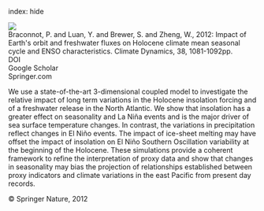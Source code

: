 index: hide

<div class="Citation">
    <div class="Citation-thumb CitationThumb-linked"  data-href="https://doi.org/10.1007/s00382-011-1029-x">
      <img src="https://static.claimspace.cloud/climate-study-static/refs/thumbs/5/Braconnot_et_al_2012b-thumb.png" />
    </div>

  <div class="Citation-body">
    <div class="Citation-text">Braconnot, P. and Luan, Y. and Brewer, S. and Zheng, W., 2012: Impact of Earth's orbit and freshwater fluxes on Holocene climate mean seasonal cycle and ENSO characteristics. <span class="Article-journal">Climate Dynamics, </span><span class="Article-volume">38, </span>1081-1092pp.</div>
    <div class="Citation-links">
      <div class="CitationLink" data-href="https://doi.org/10.1007/s00382-011-1029-x">
        <div class="CitationLink-icon CitationLink-Doi"></div>
        <div class="CitationLink-text">DOI</div>
      </div>
      <div class="CitationLink" data-href="https://scholar.google.com/scholar?q=10.1007/s00382-011-1029-x">
        <div class="CitationLink-icon CitationLink-Scholar"></div>
        <div class="CitationLink-text">Google Scholar</div>
      </div>
      <div class="CitationLink" data-href="http://link.springer.com/article/10.1007%2Fs00382-011-1029-x">
        <div class="CitationLink-icon CitationLink-Publisher"></div>
        <div class="CitationLink-text">Springer.com</div>
      </div>
    </div>
  </div>
</div>

We use a state-of-the-art 3-dimensional coupled model to investigate the relative impact of long term variations in the Holocene insolation forcing and of a freshwater release in the North Atlantic. We show that insolation has a greater effect on seasonality and La Niña events and is the major driver of sea surface temperature changes. In contrast, the variations in precipitation reflect changes in El Niño events. The impact of ice-sheet melting may have offset the impact of insolation on El Niño Southern Oscillation variability at the beginning of the Holocene. These simulations provide a coherent framework to refine the interpretation of proxy data and show that changes in seasonality may bias the projection of relationships established between proxy indicators and climate variations in the east Pacific from present day records.

<div class="Citation-copy">
&copy; Springer Nature, 2012
</div>